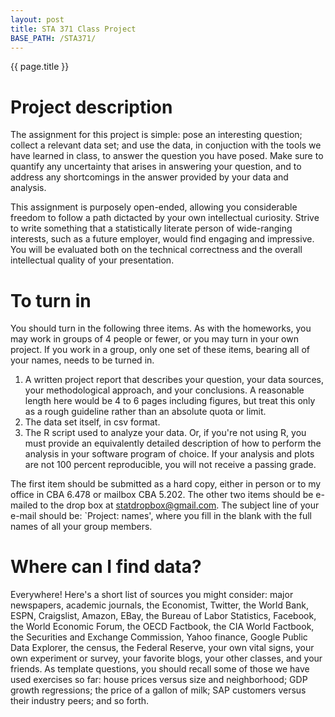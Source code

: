 ```yaml
---
layout: post
title: STA 371 Class Project
BASE_PATH: /STA371/
---
```

{{ page.title }}


# Project description

The assignment for this project is simple: pose an interesting question; collect a relevant data set; and use the data, in conjuction with the tools we have learned in class, to answer the question you have posed.  Make sure to quantify any uncertainty that arises in answering your question, and to address any shortcomings in the answer provided by your data and analysis.

This assignment is purposely open-ended, allowing you considerable freedom to follow a path dictacted by your own intellectual curiosity.  Strive to write something that a statistically literate person of wide-ranging interests, such as a future employer, would find engaging and impressive.  You will be evaluated both on the technical correctness and the overall intellectual quality of your presentation.   


# To turn in

You should turn in the following three items.  As with the homeworks, you may work in groups of 4 people or fewer, or you may turn in your own project.  If you work in a group, only one set of these items, bearing all of your names, needs to be turned in.

1. A written project report that describes your question, your data sources, your methodological approach, and your conclusions.  A reasonable length here would be 4 to 6 pages including figures, but treat this only as a rough guideline rather than an absolute quota or limit.
2. The data set itself, in csv format.
3. The R script used to analyze your data.  Or, if you're not using R, you must provide an equivalently detailed description of how to perform the analysis in your software program of choice.  If your analysis and plots are not 100 percent reproducible, you will not receive a passing grade.

The first item should be submitted as a hard copy, either in person or to my office in CBA 6.478 or mailbox CBA 5.202.  The other two items should be e-mailed to the drop box at [statdropbox@gmail.com](statdropbox@gmail.com).  The subject line of your e-mail should be: `Project: names', where you fill in the blank with the full names of all your group members.


# Where can I find data?

Everywhere!  Here's a short list of sources you might consider: major newspapers, academic journals, the Economist, Twitter, the World Bank, ESPN, Craigslist, Amazon, EBay, the Bureau of Labor Statistics, Facebook, the World Economic Forum, the OECD Factbook, the CIA World Factbook, the Securities and Exchange Commission, Yahoo finance, Google Public Data Explorer, the census, the Federal Reserve, your own vital signs, your own experiment or survey, your favorite blogs, your other classes, and your friends.  As template questions, you should recall some of those we have used exercises so far: house prices versus size and neighborhood; GDP growth regressions; the price of a gallon of milk; SAP customers versus their industry peers; and so forth.

